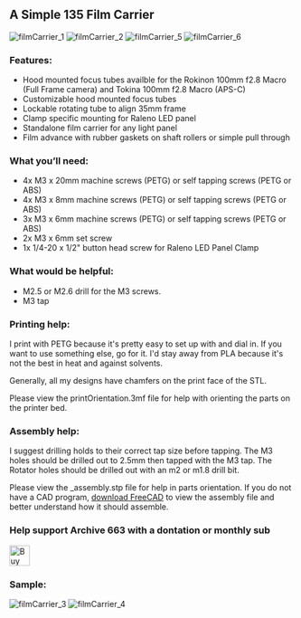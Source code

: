 ## A Simple 135 Film Carrier

![filmCarrier_1](https://github.com/Archive-663/filmDigitizer/blob/main/ASSETS/filmDigitizer%20(6).jpg)
![filmCarrier_2](https://github.com/Archive-663/filmDigitizer/blob/main/ASSETS/filmDigitizer%20(5).jpg)
![filmCarrier_5](https://github.com/Archive-663/filmDigitizer/blob/main/ASSETS/filmDigitizer%20(7).jpg)
![filmCarrier_6](https://github.com/Archive-663/filmDigitizer/blob/main/ASSETS/filmDigitizer%20(2).jpg)

### Features:
- Hood mounted focus tubes availble for the Rokinon 100mm f2.8 Macro (Full Frame camera) and Tokina 100mm f2.8 Macro (APS-C)
- Customizable hood mounted focus tubes
- Lockable rotating tube to align 35mm frame
- Clamp specific mounting for Raleno LED panel
- Standalone film carrier for any light panel
- Film advance with rubber gaskets on shaft rollers or simple pull through

### What you’ll need:
- 4x M3 x 20mm machine screws (PETG) or self tapping screws (PETG or ABS)
- 4x M3 x 8mm machine screws (PETG) or self tapping screws (PETG or ABS)
- 3x M3 x 6mm machine screws (PETG) or self tapping screws (PETG or ABS)
- 2x M3 x 6mm set screw
- 1x 1/4-20 x 1/2" button head screw for Raleno LED Panel Clamp

### What would be helpful:
- M2.5 or M2.6 drill for the M3 screws.
- M3 tap

### Printing help:
I print with PETG because it's pretty easy to set up with and dial in. If you want to use something else, go for it. I'd stay away from PLA because it's not the best in heat and against solvents. 

Generally, all my designs have chamfers on the print face of the STL.

Please view the printOrientation.3mf file for help with orienting the parts on the printer bed. 

### Assembly help:
I suggest drilling holds to their correct tap size before tapping. The M3 holes should be drilled out to 2.5mm then tapped with the M3 tap. The Rotator holes should be drilled out with an m2 or m1.8 drill bit.

Please view the _assembly.stp file for help in parts orientation. If you do not have a CAD program, <a href="https://www.freecad.org/downloads.php" target="_blank">download FreeCAD</a> to view the assembly file and better understand how it should assemble.

### Help support Archive 663 with a dontation or monthly sub
<a href='https://ko-fi.com/P5P3MHMSF' target='_blank'><img height='36' style='border:0px;height:36px;' src='https://storage.ko-fi.com/cdn/kofi2.png?v=3' border='0' alt='Buy Me a Coffee at ko-fi.com' /></a>

### Sample:
![filmCarrier_3](https://github.com/Archive-663/filmDigitizer/blob/main/ASSETS/filmDigitizer%20(3).jpg)
![filmCarrier_4](https://github.com/Archive-663/filmDigitizer/blob/main/ASSETS/filmDigitizer%20(4).jpg)

